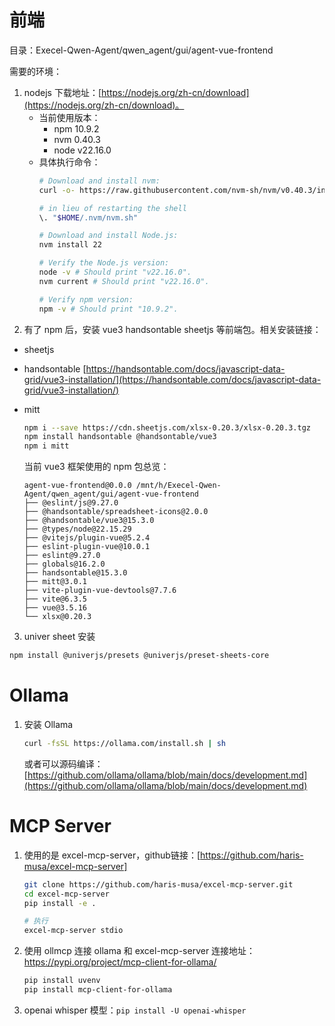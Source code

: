 # 前端

目录：Execel-Qwen-Agent/qwen_agent/gui/agent-vue-frontend

需要的环境：

1. nodejs 下载地址：[https://nodejs.org/zh-cn/download](https://nodejs.org/zh-cn/download)。
   * 当前使用版本：
        * npm 10.9.2
        * nvm 0.40.3
        * node v22.16.0
   * 具体执行命令：
        ```bash
        # Download and install nvm:
        curl -o- https://raw.githubusercontent.com/nvm-sh/nvm/v0.40.3/install.sh | bash

        # in lieu of restarting the shell
        \. "$HOME/.nvm/nvm.sh"

        # Download and install Node.js:
        nvm install 22

        # Verify the Node.js version:
        node -v # Should print "v22.16.0".
        nvm current # Should print "v22.16.0".

        # Verify npm version:
        npm -v # Should print "10.9.2".
        ```
2. 有了 npm 后，安装 vue3 handsontable sheetjs 等前端包。相关安装链接：
  * sheetjs
  * handsontable [https://handsontable.com/docs/javascript-data-grid/vue3-installation/](https://handsontable.com/docs/javascript-data-grid/vue3-installation/)
  * mitt

    ```bash
    npm i --save https://cdn.sheetjs.com/xlsx-0.20.3/xlsx-0.20.3.tgz
    npm install handsontable @handsontable/vue3
    npm i mitt
    ```

    当前 vue3 框架使用的 npm 包总览：
    ```
    agent-vue-frontend@0.0.0 /mnt/h/Execel-Qwen-Agent/qwen_agent/gui/agent-vue-frontend
    ├── @eslint/js@9.27.0
    ├── @handsontable/spreadsheet-icons@2.0.0
    ├── @handsontable/vue3@15.3.0
    ├── @types/node@22.15.29
    ├── @vitejs/plugin-vue@5.2.4
    ├── eslint-plugin-vue@10.0.1
    ├── eslint@9.27.0
    ├── globals@16.2.0
    ├── handsontable@15.3.0
    ├── mitt@3.0.1
    ├── vite-plugin-vue-devtools@7.7.6
    ├── vite@6.3.5
    ├── vue@3.5.16
    └── xlsx@0.20.3
    ```
3. univer sheet 安装

```bash
npm install @univerjs/presets @univerjs/preset-sheets-core

```
# Ollama

1. 安装 Ollama
    ```bash
    curl -fsSL https://ollama.com/install.sh | sh
    ```

    或者可以源码编译：[https://github.com/ollama/ollama/blob/main/docs/development.md](https://github.com/ollama/ollama/blob/main/docs/development.md)

# MCP Server

1. 使用的是 excel-mcp-server，github链接：[https://github.com/haris-musa/excel-mcp-server]

    ```bash
    git clone https://github.com/haris-musa/excel-mcp-server.git
    cd excel-mcp-server
    pip install -e .

    # 执行
    excel-mcp-server stdio
    ```

2. 使用 ollmcp 连接 ollama 和 excel-mcp-server
    连接地址：https://pypi.org/project/mcp-client-for-ollama/
    ```bash
    pip install uvenv
    pip install mcp-client-for-ollama
    ```

3. openai whisper 模型：`pip install -U openai-whisper`